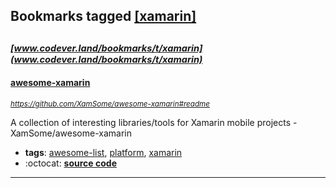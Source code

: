 ## Bookmarks tagged [[xamarin]](https://www.codever.land/search?q=[xamarin])

_<sup><sup>[www.codever.land/bookmarks/t/xamarin](www.codever.land/bookmarks/t/xamarin)</sup></sup>_
---
#### [awesome-xamarin](https://github.com/XamSome/awesome-xamarin#readme)
_<sup>https://github.com/XamSome/awesome-xamarin#readme</sup>_

A collection of interesting libraries/tools for Xamarin mobile projects  - XamSome/awesome-xamarin
* **tags**: [awesome-list](../tagged/awesome-list.md), [platform](../tagged/platform.md), [xamarin](../tagged/xamarin.md)
* :octocat: **[source code](https://github.com/XamSome/awesome-xamarin#readme)**
---
